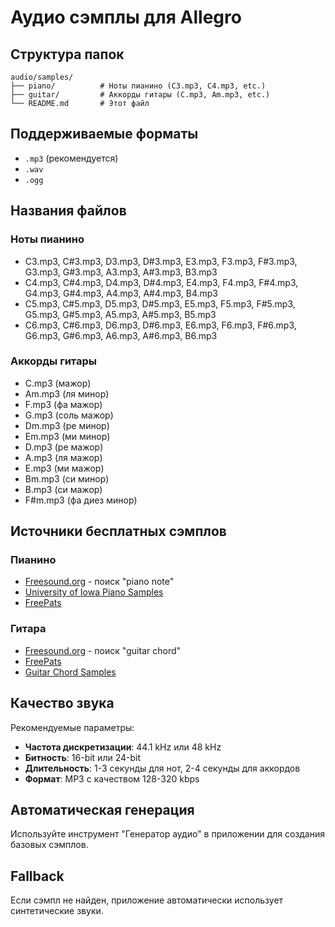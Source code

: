 # Аудио сэмплы для Allegro

## Структура папок

```
audio/samples/
├── piano/          # Ноты пианино (C3.mp3, C4.mp3, etc.)
├── guitar/         # Аккорды гитары (C.mp3, Am.mp3, etc.)
└── README.md       # Этот файл
```

## Поддерживаемые форматы

- `.mp3` (рекомендуется)
- `.wav`
- `.ogg`

## Названия файлов

### Ноты пианино
- C3.mp3, C#3.mp3, D3.mp3, D#3.mp3, E3.mp3, F3.mp3, F#3.mp3, G3.mp3, G#3.mp3, A3.mp3, A#3.mp3, B3.mp3
- C4.mp3, C#4.mp3, D4.mp3, D#4.mp3, E4.mp3, F4.mp3, F#4.mp3, G4.mp3, G#4.mp3, A4.mp3, A#4.mp3, B4.mp3
- C5.mp3, C#5.mp3, D5.mp3, D#5.mp3, E5.mp3, F5.mp3, F#5.mp3, G5.mp3, G#5.mp3, A5.mp3, A#5.mp3, B5.mp3
- C6.mp3, C#6.mp3, D6.mp3, D#6.mp3, E6.mp3, F6.mp3, F#6.mp3, G6.mp3, G#6.mp3, A6.mp3, A#6.mp3, B6.mp3

### Аккорды гитары
- C.mp3 (мажор)
- Am.mp3 (ля минор)
- F.mp3 (фа мажор)
- G.mp3 (соль мажор)
- Dm.mp3 (ре минор)
- Em.mp3 (ми минор)
- D.mp3 (ре мажор)
- A.mp3 (ля мажор)
- E.mp3 (ми мажор)
- Bm.mp3 (си минор)
- B.mp3 (си мажор)
- F#m.mp3 (фа диез минор)

## Источники бесплатных сэмплов

### Пианино
- [Freesound.org](https://freesound.org/) - поиск "piano note"
- [University of Iowa Piano Samples](https://theremin.music.uiowa.edu/MISpiano.html)
- [FreePats](https://freepats.zenvoid.org/Piano/)

### Гитара
- [Freesound.org](https://freesound.org/) - поиск "guitar chord"
- [FreePats](https://freepats.zenvoid.org/Guitar/)
- [Guitar Chord Samples](https://www.guitar-chords.org.uk/sound-samples.html)

## Качество звука

Рекомендуемые параметры:
- **Частота дискретизации**: 44.1 kHz или 48 kHz
- **Битность**: 16-bit или 24-bit
- **Длительность**: 1-3 секунды для нот, 2-4 секунды для аккордов
- **Формат**: MP3 с качеством 128-320 kbps

## Автоматическая генерация

Используйте инструмент "Генератор аудио" в приложении для создания базовых сэмплов.

## Fallback

Если сэмпл не найден, приложение автоматически использует синтетические звуки.
